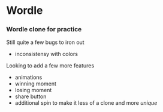 # Wordle

### Wordle clone for practice

Still quite a few bugs to iron out
  - inconsistensy with colors

Looking to add a few more features
  - animations
  - winning moment
  - losing moment
  - share button
  - additional spin to make it less of a clone and more *unique*
